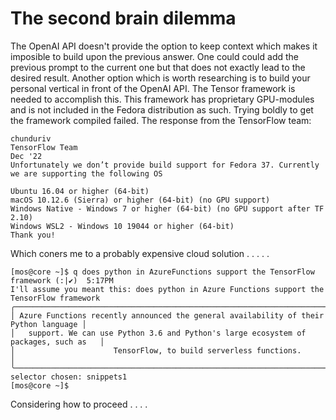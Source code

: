 # The second brain dilemma
The OpenAI API doesn't provide the option to keep context which makes it imposible to build upon the previous answer. One could could add the previous prompt to the current one but that does not exactly lead to the desired result. Another option which is worth researching is to build your personal vertical in front of the OpenAI API. The Tensor framework is needed to accomplish this. This framework has proprietary GPU-modules and is not included in the Fedora distribution as such. Trying boldly to get the framework compiled failed. The response from the TensorFlow team:
```
chunduriv
TensorFlow Team
Dec '22
Unfortunately we don’t provide build support for Fedora 37. Currently we are supporting the following OS

Ubuntu 16.04 or higher (64-bit)
macOS 10.12.6 (Sierra) or higher (64-bit) (no GPU support)
Windows Native - Windows 7 or higher (64-bit) (no GPU support after TF 2.10)
Windows WSL2 - Windows 10 19044 or higher (64-bit)
Thank you!
```
Which coners me to a probably expensive cloud solution . . . . . 
```
[mos@core ~]$ q does python in AzureFunctions support the TensorFlow framework (:|✔)  5:17PM
I'll assume you meant this: does python in Azure Functions support the TensorFlow framework
╭──────────────────────────────────────────────────────────────────────────────────────╮
│ Azure Functions recently announced the general availability of their Python language │
│   support. We can use Python 3.6 and Python's large ecosystem of packages, such as   │
│                      TensorFlow, to build serverless functions.                      │
╰──────────────────────────────────────────────────────────────────────────────────────╯
selector chosen: snippets1
[mos@core ~]$
```
Considering how to proceed . . . . 
